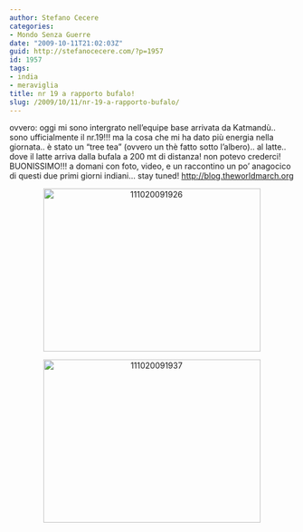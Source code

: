 ```yaml
---
author: Stefano Cecere
categories:
- Mondo Senza Guerre
date: "2009-10-11T21:02:03Z"
guid: http://stefanocecere.com/?p=1957
id: 1957
tags:
- india
- meraviglia
title: nr 19 a rapporto bufalo!
slug: /2009/10/11/nr-19-a-rapporto-bufalo/
---
```


ovvero: oggi mi sono intergrato nell&#8217;equipe base arrivata da Katmandù.. sono ufficialmente il nr.19!!! ma la cosa che mi ha dato più energia nella giornata.. è stato un &#8220;tree tea&#8221; (ovvero un thè fatto sotto l&#8217;albero).. al latte.. dove il latte arriva dalla bufala a 200 mt di distanza! non potevo crederci! BUONISSIMO!!! a domani con foto, video, e un raccontino un po&#8217; anagocico di questi due primi giorni indiani&#8230; stay tuned! <http://blog.theworldmarch.org>

<p style="text-align: center">
  <img class="size-full wp-image-1955 aligncenter" title="111020091926" src="http://stefanocecere.com/wp-content/uploads/sites/3/2009/10/111020091926.jpg" alt="111020091926" width="384" height="288" srcset="http://stefanocecere.com/wp-content/uploads/sites/3/2009/10/111020091926.jpg 640w, http://stefanocecere.com/wp-content/uploads/sites/3/2009/10/111020091926-300x225.jpg 300w" sizes="(max-width: 384px) 100vw, 384px" />
</p>

<p style="text-align: center">
  <p style="text-align: center">
    <img class="size-full wp-image-1956 aligncenter" title="111020091937" src="http://stefanocecere.com/wp-content/uploads/sites/3/2009/10/111020091937.jpg" alt="111020091937" width="384" height="288" srcset="http://stefanocecere.com/wp-content/uploads/sites/3/2009/10/111020091937.jpg 640w, http://stefanocecere.com/wp-content/uploads/sites/3/2009/10/111020091937-300x225.jpg 300w" sizes="(max-width: 384px) 100vw, 384px" />
  </p>